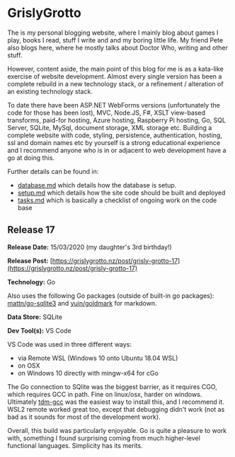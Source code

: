 # GrislyGrotto

The is my personal blogging website, where I mainly blog about games I play, books I read, stuff I write and and my boring little life. My friend Pete also blogs here, where he mostly talks about Doctor Who, writing and other stuff.

However, content aside, the main point of this blog for me is as a kata-like exercise of website development. Almost every single version has been a complete rebuild in a new technology stack, or a refinement / alteration of an existing technology stack.

To date there have been ASP.NET WebForms versions (unfortunately the code for those has been lost), MVC, Node.JS, F#, XSLT view-based transforms, paid-for hosting, Azure hosting, Raspberry Pi hosting, Go, SQL Server, SQLite, MySql, document storage, XML storage etc. Building a complete website with code, styling, persistence, authentication, hosting, ssl and domain names etc by yourself is a strong educational experience and I recommend anyone who is in or adjacent to web development have a go at doing this.

Further details can be found in:

- [database.md](./database.md) which details how the database is setup.
- [setup.md](./setup.md) which details how the site code should be built and deployed
- [tasks.md](./tasks.md) which is basically a checklist of ongoing work on the code base

## Release 17

__Release Date:__ 15/03/2020 (my daughter's 3rd birthday!)

__Release Post:__ [https://grislygrotto.nz/post/grisly-grotto-17](https://grislygrotto.nz/post/grisly-grotto-17)

__Technology:__ Go

Also uses the following Go packages (outside of built-in go packages): [mattn/go-sqlite3](https://github.com/mattn/go-sqlite3) and [yuin/goldmark](https://github.com/yuin/goldmark) for markdown.

__Data Store:__ SQLite

__Dev Tool(s):__ VS Code

VS Code was used in three different ways:

- via Remote WSL (Windows 10 onto Ubuntu 18.04 WSL)
- on OSX
- on Windows 10 directly with mingw-x64 for cGo

The Go connection to SQlite was the biggest barrier, as it requires CGO, which requires GCC in path. Fine on linux/osx, harder on windows. Ultimately [tdm-gcc](http://tdm-gcc.tdragon.net/) was the easiest way to install this, and I recommend it. WSL2 remote worked great too, except that debugging didn't work (not as bad as it sounds for most of the development work).

Overall, this build was particularly enjoyable. Go is quite a pleasure to work with, something I found surprising coming from much higher-level functional languages. Simplicity has its merits.